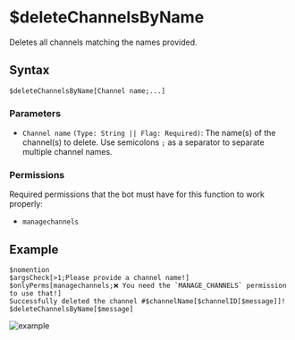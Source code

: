 # $deleteChannelsByName
Deletes all channels matching the names provided.

## Syntax
```
$deleteChannelsByName[Channel name;...]
```

### Parameters
- `Channel name` `(Type: String || Flag: Required)`: The name(s) of the channel(s) to delete. Use semicolons `;` as a separator to separate multiple channel names.

### Permissions
Required permissions that the bot must have for this function to work properly:
- `managechannels`

## Example
```
$nomention
$argsCheck[>1;Please provide a channel name!]
$onlyPerms[managechannels;❌ You need the `MANAGE_CHANNELS` permission to use that!]
Successfully deleted the channel #$channelName[$channelID[$message]]!
$deleteChannelsByName[$message]
```
![example](https://user-images.githubusercontent.com/111157596/232805102-060e69c3-89e1-4008-bf71-8b62f5cb4d72.png)
